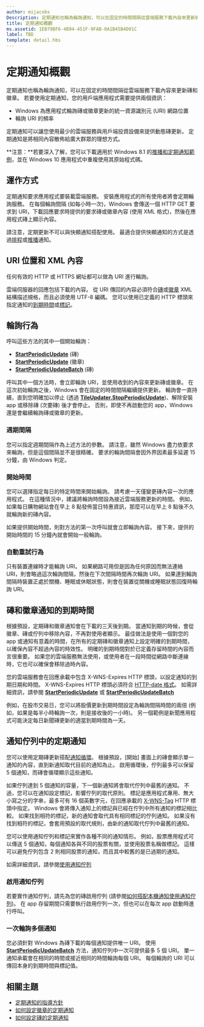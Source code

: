 ```yaml
---
author: mijacobs
Description: 定期通知也稱為輪詢通知，可以在固定的時間間隔從雲端服務下載內容來更新磚和徽章。
title: 定期通知概觀
ms.assetid: 1EB79BF6-4B94-451F-9FAB-0A1B45B4D01C
label: TBD
template: detail.hbs
---
```


# 定期通知概觀





定期通知也稱為輪詢通知，可以在固定的時間間隔從雲端服務下載內容來更新磚和徽章。 若要使用定期通知，您的用戶端應用程式需要提供兩個資訊：

-   Windows 為應用程式輪詢磚或徽章更新的統一資源識別元 (URI) 網路位置
-   輪詢 URI 的頻率

定期通知可以讓您使用最少的雲端服務與用戶端投資設備來提供動態磚更新。 定期通知是將相同內容散佈給廣大群眾的理想方式。

**注意：**若要深入了解，您可以下載適用於 Windows 8.1 的[推播和定期通知範例](http://go.microsoft.com/fwlink/p/?linkid=231476)，並在 Windows 10 應用程式中重複使用其原始程式碼。

 

## <span id="How_it_works"></span><span id="how_it_works"></span><span id="HOW_IT_WORKS"></span>運作方式


定期通知要求應用程式要裝載雲端服務。 安裝應用程式的所有使用者將會定期輪詢服務。 在每個輪詢間隔 (如每小時一次)，Windows 會傳送一個 HTTP GET 要求到 URI，下載回應要求時提供的要求磚或徽章內容 (使用 XML 格式)，然後在應用程式磚上顯示內容。

請注意，定期更新不可以與快顯通知搭配使用。 最適合提供快顯通知的方式是透過[排程](https://msdn.microsoft.com/library/windows/apps/hh465417)或[推播](https://msdn.microsoft.com/library/windows/apps/xaml/hh868252)通知。

## <span id="URI_location_and_XML_content"></span><span id="uri_location_and_xml_content"></span><span id="URI_LOCATION_AND_XML_CONTENT"></span>URI 位置和 XML 內容


任何有效的 HTTP 或 HTTPS 網址都可以做為 URI 進行輪詢。

雲端伺服器的回應包括下載的內容。 從 URI 傳回的內容必須符合[磚](tiles-and-notifications-adaptive-tiles-schema.md)或[徽章](https://msdn.microsoft.com/library/windows/apps/br212851) XML 結構描述規格，而且必須使用 UTF-8 編碼。 您可以使用已定義的 HTTP 標頭來指定通知的[到期時間](#expiry)或[標記](#taggo)。

## <span id="Polling_Behavior"></span><span id="polling_behavior"></span><span id="POLLING_BEHAVIOR"></span>輪詢行為


呼叫這些方法的其中一個開始輪詢：

-   [
            **StartPeriodicUpdate**](https://msdn.microsoft.com/library/windows/apps/hh701684) (磚)
-   [
            **StartPeriodicUpdate**](https://msdn.microsoft.com/library/windows/apps/hh701611) (徽章)
-   [
            **StartPeriodicUpdateBatch**](https://msdn.microsoft.com/library/windows/apps/hh967945) (磚)

呼叫其中一個方法時，會立即輪詢 URI，並使用收到的內容來更新磚或徽章。 在這次初始輪詢之後，Windows 會在固定的時間間隔繼續提供更新。 輪詢會一直持續，直到您明確加以停止 (透過 [**TileUpdater.StopPeriodicUpdate**](https://msdn.microsoft.com/library/windows/apps/hh701697))、解除安裝 app 或移除磚 (次要磚) 後才會停止。 否則，即使不再啟動您的 app，Windows 還是會繼續輪詢磚或徽章的更新。

### <span id="The_recurrence_interval"></span><span id="the_recurrence_interval"></span><span id="THE_RECURRENCE_INTERVAL"></span>週期間隔

您可以指定週期間隔作為上述方法的參數。 請注意，雖然 Windows 盡力依要求來輪詢，但是這個間隔並不是很精確。 要求的輪詢間隔會因外界因素最多延遲 15 分鐘，由 Windows 判定。

### <span id="The_start_time"></span><span id="the_start_time"></span><span id="THE_START_TIME"></span>開始時間

您可以選擇指定每日的特定時間來開始輪詢。 請考慮一天僅變更磚內容一次的應用程式。 在這種情況中，建議將輪詢時間設為接近雲端服務更新的時間。 例如，如果每日購物網站會在早上 8 點發佈當日特惠資訊，那麼可以在早上 8 點後不久就輪詢新的磚內容。

如果提供開始時間，則對方法的第一次呼叫就會立即輪詢內容。 接下來，提供的開始時間的 15 分鐘內就會開始一般輪詢。

### <span id="Automatic_retry_behavior"></span><span id="automatic_retry_behavior"></span><span id="AUTOMATIC_RETRY_BEHAVIOR"></span>自動重試行為

只有裝置連線時才能輪詢 URI。 如果網路可用但是因為任何原因而無法連絡 URI，則會略過這次輪詢間隔，然後在下次間隔時間再次輪詢 URI。 如果達到輪詢間隔時裝置正處於關機、睡眠或休眠狀態，則會在裝置從關機或睡眠狀態回復時輪詢 URI。

## <span id="expiry"></span><span id="EXPIRY"></span>磚和徽章通知的到期時間


根據預設，定期磚和徽章通知會在下載的三天後到期。 當通知到期的時候，會從徽章、磚或佇列中移除內容，不再對使用者顯示。 最佳做法是使用一個對您的 app 或通知有意義的時間，在所有的定期磚和徽章通知上設定明確的到期時間，以確保內容不超過內容的時效性。 明確的到期時間對於已定義存留時間的內容而言很重要。 如果您的雲端服務無法使用，或使用者在一段時間從網路中斷連線時，它也可以確保會移除過時內容。

您的雲端服務會在回應承載中包含 X-WNS-Expires HTTP 標頭，以設定通知的到期日期和時間。 X-WNS-Expires HTTP 標頭必須符合 [HTTP-date 格式](http://go.microsoft.com/fwlink/p/?linkid=253706)。 如需詳細資訊，請參閱 [**StartPeriodicUpdate**](https://msdn.microsoft.com/library/windows/apps/hh701684) 或 [**StartPeriodicUpdateBatch**](https://msdn.microsoft.com/library/windows/apps/hh967945)

例如，在股市交易日，您可以將股價更新到期時間設定為輪詢間隔時間的兩倍 (例如，如果是每半小時輪詢一次，則是接收後的一小時)。 另一個範例是新聞應用程式可能決定每日新聞磚更新的適當到期時間為一天。

## <span id="taggo"></span><span id="TAGGO"></span>通知佇列中的定期通知


您可以使用定期磚更新搭配[通知循環](https://msdn.microsoft.com/library/windows/apps/hh781199)。 根據預設，[開始] 畫面上的磚會顯示單一通知的內容，直到新通知取代目前的通知為止。 啟用循環後，佇列最多可以保留 5 個通知，而磚會循環顯示這些通知。

如果佇列達到 5 個通知的容量，下一個新通知將會取代佇列中最舊的通知。 不過，您可以在通知設定標記，影響佇列的取代原則。 標記是應用程式專用、無大小寫之分的字串，最多可有 16 個英數字元，在回應承載的 [X-WNS-Tag](https://msdn.microsoft.com/library/windows/apps/hh465435.aspx#pncodes_x_wns_tag) HTTP 標頭中指定。 Windows 會將傳入通知上的標記與已經在佇列中所有通知的標記相比較。 如果找到相符的標記，新的通知會取代具有相同標記的佇列通知。 如果沒有找到相符的標記，會套用預設的取代規則，由新的通知取代佇列中最舊的通知。

您可以使用通知佇列和標記來實作各種不同的通知情形。 例如，股票應用程式可以傳送 5 個通知，每個通知各與不同的股票有關，並使用股票名稱做標記。 這樣可以避免佇列包含 2 則相同股票的通知，而且其中較舊的是已過期的通知。

如需詳細資訊，請參閱[使用通知佇列](https://msdn.microsoft.com/library/windows/apps/hh781199)

### <span id="Enabling_the_notification_queue"></span><span id="enabling_the_notification_queue"></span><span id="ENABLING_THE_NOTIFICATION_QUEUE"></span>啟用通知佇列

若要實作通知佇列，請先為您的磚啟用佇列 (請參閱[如何搭配本機通知使用通知佇列](https://msdn.microsoft.com/library/windows/apps/hh465429))。 在 app 存留期間只需要執行啟用佇列一次，但也可以在每次 app 啟動時進行呼叫。

### <span id="Polling_for_more_than_one_notification_at_a_time"></span><span id="polling_for_more_than_one_notification_at_a_time"></span><span id="POLLING_FOR_MORE_THAN_ONE_NOTIFICATION_AT_A_TIME"></span>一次輪詢多個通知

您必須針對 Windows 為磚下載的每個通知提供唯一 URI。 使用 [**StartPeriodicUpdateBatch**](https://msdn.microsoft.com/library/windows/apps/hh967945) 方法，通知佇列中一次可提供最多 5 個 URI。 單一通知承載會在相同的時間或接近相同的時間輪詢每個 URI。 每個輪詢的 URI 可以傳回本身的到期時間與標記值。

## <span id="related_topics"></span>相關主題


* [定期通知的指導方針](https://msdn.microsoft.com/library/windows/apps/hh761461)
* [如何設定徽章的定期通知](https://msdn.microsoft.com/library/windows/apps/hh761476)
* [如何設定磚的定期通知](https://msdn.microsoft.com/library/windows/apps/hh761476)
 

 






<!--HONumber=May16_HO2-->



